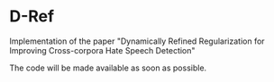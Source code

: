 # D-Ref
Implementation of the paper "Dynamically Refined Regularization for Improving Cross-corpora Hate Speech Detection"

The code will be made available as soon as possible.
